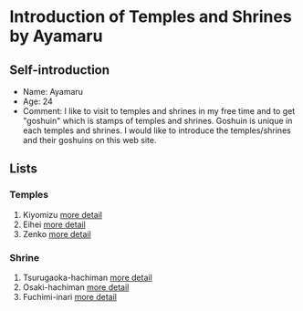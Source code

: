 # Introduction of Temples and Shrines by Ayamaru

## Self-introduction
+ Name: Ayamaru
+ Age: 24
+ Comment: I like to visit to temples and shrines in my free time and to get "goshuin" which is stamps of temples and shrines.
Goshuin is unique in each temples and shrines.
I would like to introduce the temples/shrines and their goshuins on this web site.

## Lists

### Temples
1. Kiyomizu [more detail](./kiyomizu.md)
2. Eihei [more detail](docs/kiyomizu.md)
3. Zenko [more detail](docs/kiyomizu.md)

### Shrine
1. Tsurugaoka-hachiman [more detail](docs/kiyomizu.md)
2. Osaki-hachiman [more detail](docs/kiyomizu.md)
3. Fuchimi-inari [more detail](docs/kiyomizu.md)
